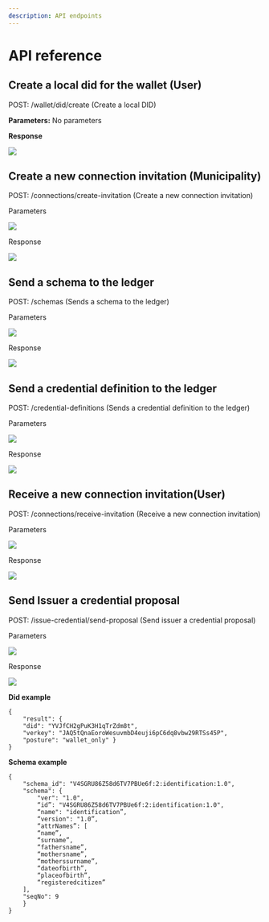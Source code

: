 ```yaml
---
description: API endpoints
---
```


# API reference

## Create a local did for the wallet \(User\)

POST: /wallet/did/create \(Create a local DID\)

**Parameters:** No parameters

**Response**

![](../.gitbook/assets/5.png)

## Create a new connection invitation \(Municipality\)

POST: /connections/create-invitation \(Create a new connection invitation\)

Parameters

![](../.gitbook/assets/6.png)

Response

![](../.gitbook/assets/7.png)

## Send a schema to the ledger

POST: /schemas \(Sends a schema to the ledger\)

Parameters

![](../.gitbook/assets/8.png)

Response

![](../.gitbook/assets/9.png)

## Send a credential definition to the ledger

POST: /credential-definitions \(Sends a credential definition to the ledger\)

Parameters

![](../.gitbook/assets/10.png)

Response

![](../.gitbook/assets/11.png)

## Receive a new connection invitation\(User\)

POST: /connections/receive-invitation \(Receive a new connection invitation\)

Parameters

![](../.gitbook/assets/12.png)

Response

![](../.gitbook/assets/13.png)

## Send Issuer a credential proposal

POST: /issue-credential/send-proposal \(Send issuer a credential proposal\)

Parameters

![](../.gitbook/assets/14.png)

Response

![](../.gitbook/assets/15.png)

**Did example**

```text
{
    "result": {
    "did": "YVJfCH2gPuK3H1qTrZdm8t",
    "verkey": "JAQ5tQnaEoroWesuvmbD4euji6pC6dq8vbw29RTSs45P",
    "posture": "wallet_only" }
}
```

**Schema example**

```text
{
    "schema_id": "V4SGRU86Z58d6TV7PBUe6f:2:identification:1.0",
    "schema": {
        "ver": "1.0",
        “id”: "V4SGRU86Z58d6TV7PBUe6f:2:identification:1.0",
        “name": "identification”,
        “version": "1.0”,
        “attrNames”: [
        “name”,
        “surname”,
        “fathersname”,
        “mothersname”,
        “motherssurname”,
        “dateofbirth”,
        “placeofbirth”,
        “registeredcitizen”
    ],
    "seqNo": 9
    }
}
```

